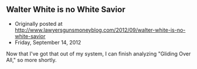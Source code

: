 ## Walter White is no White Savior

 * Originally posted at http://www.lawyersgunsmoneyblog.com/2012/09/walter-white-is-no-white-savior
 * Friday, September 14, 2012

Now that I've got that out of my system, I can finish analyzing "Gliding Over All," so more shortly.